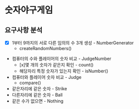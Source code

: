 # 숫자야구게임

## 요구사항 분석
-[x] 1부터 9까지의 서로 다른 임의의 수 3개 생성 - NumberGenerator
  - createRandomNumbers()
- 컴퓨터의 수와 플레이어의 숫자 비교 - JudgeNumber
  - [x]몇 개의 숫자가 같은지 확인 - count()
  - 해당자리 특정 숫자가 있는지 확인 - isNumber() 
- 컴퓨터와 플레이어 숫자 비교 - Judge
  - compare()
- 같은자리에 같은 숫자 - Strike
- 다른자리에 같은 숫자 - Ball
- 같은 수가 없으면 - Nothing


